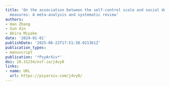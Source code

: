 ```yaml
---
title: 'On the association between the self-control scale and social desirability
  measures: A meta-analysis and systematic review'
authors:
- Han Zhang
- Sun Xin
- Akira Miyake
date: '2024-01-01'
publishDate: '2025-06-22T17:51:38.021361Z'
publication_types:
- manuscript
publication: '*PsyArXiv*'
doi: 10.31234/osf.io/j4vy8
links:
- name: URL
  url: https://psyarxiv.com/j4vy8/
---
```

